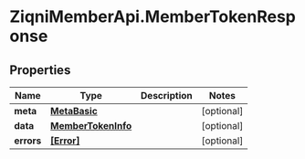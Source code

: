 # ZiqniMemberApi.MemberTokenResponse

## Properties

Name | Type | Description | Notes
------------ | ------------- | ------------- | -------------
**meta** | [**MetaBasic**](MetaBasic.md) |  | [optional] 
**data** | [**MemberTokenInfo**](MemberTokenInfo.md) |  | [optional] 
**errors** | [**[Error]**](Error.md) |  | [optional] 


